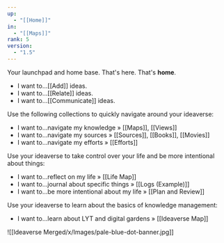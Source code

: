 ```yaml
---
up:
  - "[[Home]]"
in:
  - "[[Maps]]"
rank: 5
version:
  - "1.5"
---
```

 Your launchpad and home base. That's here. That's **home**.

- I want to...[[Add]] ideas.
- I want to...[[Relate]] ideas.
- I want to...[[Communicate]] ideas.

Use the following collections to quickly navigate around your ideaverse:

- I want to...navigate my knowledge » [[Maps]], [[Views]]
- I want to...navigate my sources » [[Sources]], [[Books]], [[Movies]]
- I want to...navigate my efforts » [[Efforts]]

Use your ideaverse to take control over your life and be more intentional about things:

- I want to...reflect on my life » [[Life Map]]
- I want to...journal about specific things » [[Logs (Example)]]
- I want to...be more intentional about my life » [[Plan and Review]] 

Use your ideaverse to learn about the basics of knowledge management:

- I want to...learn about LYT and digital gardens » [[Ideaverse Map]]


![[Ideaverse Merged/x/Images/pale-blue-dot-banner.jpg]]
